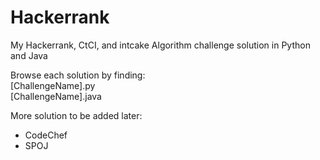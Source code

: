 # Hackerrank
My Hackerrank, CtCI, and intcake Algorithm challenge solution in Python and Java

Browse each solution by finding: <br/>
[ChallengeName].py <br/>
[ChallengeName].java

More solution to be added later:
- CodeChef
- SPOJ
